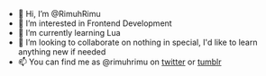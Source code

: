- 👋 Hi, I’m @RimuhRimu
- 👀 I’m interested in Frontend Development
- 🌱 I’m currently learning Lua
- 💞️ I’m looking to collaborate on nothing in special, I'd like to learn anything new if needed
- 📫 You can find me as @rimuhrimu on [twitter](https://twitter.com/RimuhRimu) or [tumblr](https://rimuhrimu.tumblr.com/)
